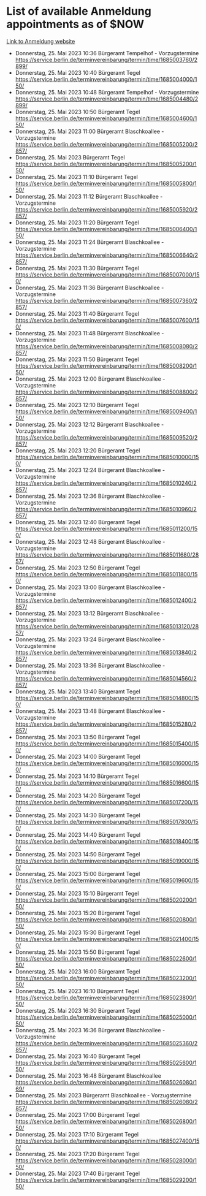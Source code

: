 # List of available Anmeldung appointments as of $NOW
[Link to Anmeldung website](https://service.berlin.de/terminvereinbarung/termin/tag.php?termin=1&anliegen[]=120686&dienstleisterlist=122210,122217,327316,122219,327312,122227,327314,122231,327346,122243,327348,122254,122252,329742,122260,329745,122262,329748,122271,327278,122273,327274,122277,327276,330436,122280,327294,122282,327290,122284,327292,122291,327270,122285,327266,122286,327264,122296,327268,150230,329760,122297,327286,122294,327284,122312,329763,122314,329775,122304,327330,122311,327334,122309,327332,317869,122281,327352,122279,329772,122283,122276,327324,122274,327326,122267,329766,122246,327318,122251,327320,122257,327322,122208,327298,122226,327300&herkunft=http%3A%2F%2Fservice.berlin.de%2Fdienstleistung%2F120686%2F)
- Donnerstag, 25. Mai 2023 10:36 Bürgeramt Tempelhof - Vorzugstermine https://service.berlin.de/terminvereinbarung/termin/time/1685003760/2899/
- Donnerstag, 25. Mai 2023 10:40 Bürgeramt Tegel https://service.berlin.de/terminvereinbarung/termin/time/1685004000/150/
- Donnerstag, 25. Mai 2023 10:48 Bürgeramt Tempelhof - Vorzugstermine https://service.berlin.de/terminvereinbarung/termin/time/1685004480/2899/
- Donnerstag, 25. Mai 2023 10:50 Bürgeramt Tegel https://service.berlin.de/terminvereinbarung/termin/time/1685004600/150/
- Donnerstag, 25. Mai 2023 11:00 Bürgeramt Blaschkoallee - Vorzugstermine https://service.berlin.de/terminvereinbarung/termin/time/1685005200/2857/
- Donnerstag, 25. Mai 2023  Bürgeramt Tegel https://service.berlin.de/terminvereinbarung/termin/time/1685005200/150/
- Donnerstag, 25. Mai 2023 11:10 Bürgeramt Tegel https://service.berlin.de/terminvereinbarung/termin/time/1685005800/150/
- Donnerstag, 25. Mai 2023 11:12 Bürgeramt Blaschkoallee - Vorzugstermine https://service.berlin.de/terminvereinbarung/termin/time/1685005920/2857/
- Donnerstag, 25. Mai 2023 11:20 Bürgeramt Tegel https://service.berlin.de/terminvereinbarung/termin/time/1685006400/150/
- Donnerstag, 25. Mai 2023 11:24 Bürgeramt Blaschkoallee - Vorzugstermine https://service.berlin.de/terminvereinbarung/termin/time/1685006640/2857/
- Donnerstag, 25. Mai 2023 11:30 Bürgeramt Tegel https://service.berlin.de/terminvereinbarung/termin/time/1685007000/150/
- Donnerstag, 25. Mai 2023 11:36 Bürgeramt Blaschkoallee - Vorzugstermine https://service.berlin.de/terminvereinbarung/termin/time/1685007360/2857/
- Donnerstag, 25. Mai 2023 11:40 Bürgeramt Tegel https://service.berlin.de/terminvereinbarung/termin/time/1685007600/150/
- Donnerstag, 25. Mai 2023 11:48 Bürgeramt Blaschkoallee - Vorzugstermine https://service.berlin.de/terminvereinbarung/termin/time/1685008080/2857/
- Donnerstag, 25. Mai 2023 11:50 Bürgeramt Tegel https://service.berlin.de/terminvereinbarung/termin/time/1685008200/150/
- Donnerstag, 25. Mai 2023 12:00 Bürgeramt Blaschkoallee - Vorzugstermine https://service.berlin.de/terminvereinbarung/termin/time/1685008800/2857/
- Donnerstag, 25. Mai 2023 12:10 Bürgeramt Tegel https://service.berlin.de/terminvereinbarung/termin/time/1685009400/150/
- Donnerstag, 25. Mai 2023 12:12 Bürgeramt Blaschkoallee - Vorzugstermine https://service.berlin.de/terminvereinbarung/termin/time/1685009520/2857/
- Donnerstag, 25. Mai 2023 12:20 Bürgeramt Tegel https://service.berlin.de/terminvereinbarung/termin/time/1685010000/150/
- Donnerstag, 25. Mai 2023 12:24 Bürgeramt Blaschkoallee - Vorzugstermine https://service.berlin.de/terminvereinbarung/termin/time/1685010240/2857/
- Donnerstag, 25. Mai 2023 12:36 Bürgeramt Blaschkoallee - Vorzugstermine https://service.berlin.de/terminvereinbarung/termin/time/1685010960/2857/
- Donnerstag, 25. Mai 2023 12:40 Bürgeramt Tegel https://service.berlin.de/terminvereinbarung/termin/time/1685011200/150/
- Donnerstag, 25. Mai 2023 12:48 Bürgeramt Blaschkoallee - Vorzugstermine https://service.berlin.de/terminvereinbarung/termin/time/1685011680/2857/
- Donnerstag, 25. Mai 2023 12:50 Bürgeramt Tegel https://service.berlin.de/terminvereinbarung/termin/time/1685011800/150/
- Donnerstag, 25. Mai 2023 13:00 Bürgeramt Blaschkoallee - Vorzugstermine https://service.berlin.de/terminvereinbarung/termin/time/1685012400/2857/
- Donnerstag, 25. Mai 2023 13:12 Bürgeramt Blaschkoallee - Vorzugstermine https://service.berlin.de/terminvereinbarung/termin/time/1685013120/2857/
- Donnerstag, 25. Mai 2023 13:24 Bürgeramt Blaschkoallee - Vorzugstermine https://service.berlin.de/terminvereinbarung/termin/time/1685013840/2857/
- Donnerstag, 25. Mai 2023 13:36 Bürgeramt Blaschkoallee - Vorzugstermine https://service.berlin.de/terminvereinbarung/termin/time/1685014560/2857/
- Donnerstag, 25. Mai 2023 13:40 Bürgeramt Tegel https://service.berlin.de/terminvereinbarung/termin/time/1685014800/150/
- Donnerstag, 25. Mai 2023 13:48 Bürgeramt Blaschkoallee - Vorzugstermine https://service.berlin.de/terminvereinbarung/termin/time/1685015280/2857/
- Donnerstag, 25. Mai 2023 13:50 Bürgeramt Tegel https://service.berlin.de/terminvereinbarung/termin/time/1685015400/150/
- Donnerstag, 25. Mai 2023 14:00 Bürgeramt Tegel https://service.berlin.de/terminvereinbarung/termin/time/1685016000/150/
- Donnerstag, 25. Mai 2023 14:10 Bürgeramt Tegel https://service.berlin.de/terminvereinbarung/termin/time/1685016600/150/
- Donnerstag, 25. Mai 2023 14:20 Bürgeramt Tegel https://service.berlin.de/terminvereinbarung/termin/time/1685017200/150/
- Donnerstag, 25. Mai 2023 14:30 Bürgeramt Tegel https://service.berlin.de/terminvereinbarung/termin/time/1685017800/150/
- Donnerstag, 25. Mai 2023 14:40 Bürgeramt Tegel https://service.berlin.de/terminvereinbarung/termin/time/1685018400/150/
- Donnerstag, 25. Mai 2023 14:50 Bürgeramt Tegel https://service.berlin.de/terminvereinbarung/termin/time/1685019000/150/
- Donnerstag, 25. Mai 2023 15:00 Bürgeramt Tegel https://service.berlin.de/terminvereinbarung/termin/time/1685019600/150/
- Donnerstag, 25. Mai 2023 15:10 Bürgeramt Tegel https://service.berlin.de/terminvereinbarung/termin/time/1685020200/150/
- Donnerstag, 25. Mai 2023 15:20 Bürgeramt Tegel https://service.berlin.de/terminvereinbarung/termin/time/1685020800/150/
- Donnerstag, 25. Mai 2023 15:30 Bürgeramt Tegel https://service.berlin.de/terminvereinbarung/termin/time/1685021400/150/
- Donnerstag, 25. Mai 2023 15:50 Bürgeramt Tegel https://service.berlin.de/terminvereinbarung/termin/time/1685022600/150/
- Donnerstag, 25. Mai 2023 16:00 Bürgeramt Tegel https://service.berlin.de/terminvereinbarung/termin/time/1685023200/150/
- Donnerstag, 25. Mai 2023 16:10 Bürgeramt Tegel https://service.berlin.de/terminvereinbarung/termin/time/1685023800/150/
- Donnerstag, 25. Mai 2023 16:30 Bürgeramt Tegel https://service.berlin.de/terminvereinbarung/termin/time/1685025000/150/
- Donnerstag, 25. Mai 2023 16:36 Bürgeramt Blaschkoallee - Vorzugstermine https://service.berlin.de/terminvereinbarung/termin/time/1685025360/2857/
- Donnerstag, 25. Mai 2023 16:40 Bürgeramt Tegel https://service.berlin.de/terminvereinbarung/termin/time/1685025600/150/
- Donnerstag, 25. Mai 2023 16:48 Bürgeramt Blaschkoallee https://service.berlin.de/terminvereinbarung/termin/time/1685026080/169/
- Donnerstag, 25. Mai 2023  Bürgeramt Blaschkoallee - Vorzugstermine https://service.berlin.de/terminvereinbarung/termin/time/1685026080/2857/
- Donnerstag, 25. Mai 2023 17:00 Bürgeramt Tegel https://service.berlin.de/terminvereinbarung/termin/time/1685026800/150/
- Donnerstag, 25. Mai 2023 17:10 Bürgeramt Tegel https://service.berlin.de/terminvereinbarung/termin/time/1685027400/150/
- Donnerstag, 25. Mai 2023 17:20 Bürgeramt Tegel https://service.berlin.de/terminvereinbarung/termin/time/1685028000/150/
- Donnerstag, 25. Mai 2023 17:40 Bürgeramt Tegel https://service.berlin.de/terminvereinbarung/termin/time/1685029200/150/
